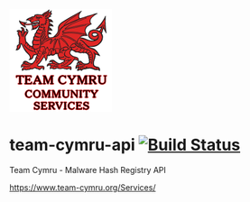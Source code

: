![cymru-api logo](https://raw.githubusercontent.com/blacktop/team-cymru-api/master/doc/logo.png)

team-cymru-api  [![Build Status](https://travis-ci.org/blacktop/team-cymru-api.svg?branch=master)](https://travis-ci.org/blacktop/team-cymru-api)
=========

Team Cymru - Malware Hash Registry API

https://www.team-cymru.org/Services/

